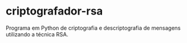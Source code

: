 # criptografador-rsa
Programa em Python de criptografia e descriptografia de mensagens utilizando a técnica RSA.
